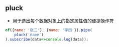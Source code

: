 ## pluck
- 用于选出每个数据对象上的指定属性值的便捷操作符
```js
of({name: '张三'}, {name: '李四'}).pipe(
    pluck('name')
).subscribe(data=>console.log(data));
```